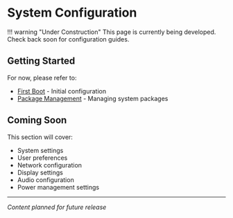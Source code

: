 # System Configuration

!!! warning "Under Construction"
    This page is currently being developed. Check back soon for configuration guides.

## Getting Started

For now, please refer to:

- [First Boot](../getting-started/first-boot.md) - Initial configuration
- [Package Management](package-management.md) - Managing system packages

## Coming Soon

This section will cover:

- System settings
- User preferences
- Network configuration
- Display settings
- Audio configuration
- Power management settings

---

*Content planned for future release*
